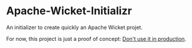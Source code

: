 # Apache-Wicket-Initializr
An initializer to create quickly an Apache Wicket projet. 

For now, this project is just a proof of concept: <u>Don't use it in production</u>.
